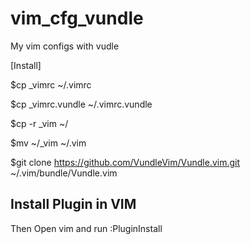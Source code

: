 # vim_cfg_vundle
My vim configs with vudle

[Install]

$cp _vimrc ~/.vimrc

$cp _vimrc.vundle ~/.vimrc.vundle

$cp -r _vim ~/

$mv ~/_vim ~/.vim

$git clone https://github.com/VundleVim/Vundle.vim.git ~/.vim/bundle/Vundle.vim

## Install Plugin in VIM
Then Open vim and run :PluginInstall
